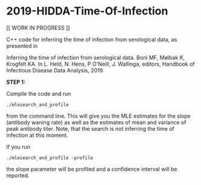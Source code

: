# 2019-HIDDA-Time-Of-Infection

[[ WORK IN PROGRESS ]]

C++ code for inferring the time of infection from serological data, as presented in 

   Inferring the time of infection from serological data.
   Boni MF, Mølbak K, Krogfelt KA.
   In L. Held, N. Hens, P O'Neill, J. Wallinga, editors, Handbook of Infectious Disease Data Analysis, 2019.

**STEP 1:**

Compile the code and run

`./mlesearch_and_profile`
   
from the command line.  This will give you the MLE estimates for the slope (antibody waning rate) as well as the estimates of mean and variance of peak antibody titer.  Note, that the search is not inferring the time of infection at this moment.

If you run

   `./mlesearch_and_profile -profile`
   
the slope parameter will be profiled and a confidence interval will be reported.
